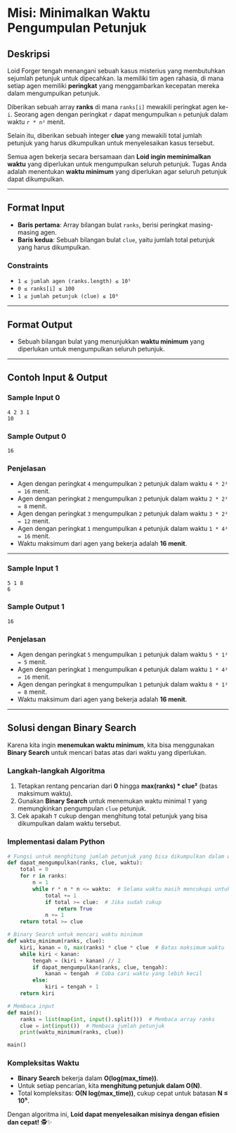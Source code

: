 # **Misi: Minimalkan Waktu Pengumpulan Petunjuk**

## **Deskripsi**
Loid Forger tengah menangani sebuah kasus misterius yang membutuhkan sejumlah petunjuk untuk dipecahkan. Ia memiliki tim agen rahasia, di mana setiap agen memiliki **peringkat** yang menggambarkan kecepatan mereka dalam mengumpulkan petunjuk.

Diberikan sebuah array **ranks** di mana `ranks[i]` mewakili peringkat agen ke-`i`. Seorang agen dengan peringkat `r` dapat mengumpulkan `n` petunjuk dalam waktu `r * n²` menit.

Selain itu, diberikan sebuah integer **clue** yang mewakili total jumlah petunjuk yang harus dikumpulkan untuk menyelesaikan kasus tersebut.

Semua agen bekerja secara bersamaan dan **Loid ingin meminimalkan waktu** yang diperlukan untuk mengumpulkan seluruh petunjuk. Tugas Anda adalah menentukan **waktu minimum** yang diperlukan agar seluruh petunjuk dapat dikumpulkan.

---

## **Format Input**
- **Baris pertama**: Array bilangan bulat `ranks`, berisi peringkat masing-masing agen.
- **Baris kedua**: Sebuah bilangan bulat `clue`, yaitu jumlah total petunjuk yang harus dikumpulkan.

### **Constraints**
- `1 ≤ jumlah agen (ranks.length) ≤ 10⁵`
- `0 ≤ ranks[i] ≤ 100`
- `1 ≤ jumlah petunjuk (clue) ≤ 10⁶`

---

## **Format Output**
- Sebuah bilangan bulat yang menunjukkan **waktu minimum** yang diperlukan untuk mengumpulkan seluruh petunjuk.

---

## **Contoh Input & Output**

### **Sample Input 0**
```
4 2 3 1
10
```

### **Sample Output 0**
```
16
```

### **Penjelasan**
- Agen dengan peringkat `4` mengumpulkan `2` petunjuk dalam waktu `4 * 2² = 16` menit.
- Agen dengan peringkat `2` mengumpulkan `2` petunjuk dalam waktu `2 * 2² = 8` menit.
- Agen dengan peringkat `3` mengumpulkan `2` petunjuk dalam waktu `3 * 2² = 12` menit.
- Agen dengan peringkat `1` mengumpulkan `4` petunjuk dalam waktu `1 * 4² = 16` menit.
- Waktu maksimum dari agen yang bekerja adalah **16 menit**.

---

### **Sample Input 1**
```
5 1 8
6
```

### **Sample Output 1**
```
16
```

### **Penjelasan**
- Agen dengan peringkat `5` mengumpulkan `1` petunjuk dalam waktu `5 * 1² = 5` menit.
- Agen dengan peringkat `1` mengumpulkan `4` petunjuk dalam waktu `1 * 4² = 16` menit.
- Agen dengan peringkat `8` mengumpulkan `1` petunjuk dalam waktu `8 * 1² = 8` menit.
- Waktu maksimum dari agen yang bekerja adalah **16 menit**.

---

## **Solusi dengan Binary Search**
Karena kita ingin **menemukan waktu minimum**, kita bisa menggunakan **Binary Search** untuk mencari batas atas dari waktu yang diperlukan.

### **Langkah-langkah Algoritma**
1. Tetapkan rentang pencarian dari **0** hingga **max(ranks) * clue²** (batas maksimum waktu).
2. Gunakan **Binary Search** untuk menemukan waktu minimal `T` yang memungkinkan pengumpulan `clue` petunjuk.
3. Cek apakah `T` cukup dengan menghitung total petunjuk yang bisa dikumpulkan dalam waktu tersebut.

### **Implementasi dalam Python**
```python
# Fungsi untuk menghitung jumlah petunjuk yang bisa dikumpulkan dalam waktu tertentu
def dapat_mengumpulkan(ranks, clue, waktu):
    total = 0
    for r in ranks:
        n = 1
        while r * n * n <= waktu:  # Selama waktu masih mencukupi untuk mengumpulkan petunjuk tambahan
            total += 1
            if total >= clue:  # Jika sudah cukup
                return True
            n += 1
    return total >= clue

# Binary Search untuk mencari waktu minimum
def waktu_minimum(ranks, clue):
    kiri, kanan = 0, max(ranks) * clue * clue  # Batas maksimum waktu
    while kiri < kanan:
        tengah = (kiri + kanan) // 2
        if dapat_mengumpulkan(ranks, clue, tengah):
            kanan = tengah  # Coba cari waktu yang lebih kecil
        else:
            kiri = tengah + 1
    return kiri

# Membaca input
def main():
    ranks = list(map(int, input().split()))  # Membaca array ranks
    clue = int(input())  # Membaca jumlah petunjuk
    print(waktu_minimum(ranks, clue))

main()
```

### **Kompleksitas Waktu**
- **Binary Search** bekerja dalam **O(log(max_time))**.
- Untuk setiap pencarian, kita **menghitung petunjuk dalam O(N)**.
- Total kompleksitas: **O(N log(max_time))**, cukup cepat untuk batasan **N ≤ 10⁵**.

Dengan algoritma ini, **Loid dapat menyelesaikan misinya dengan efisien dan cepat!** 🕵️✨

